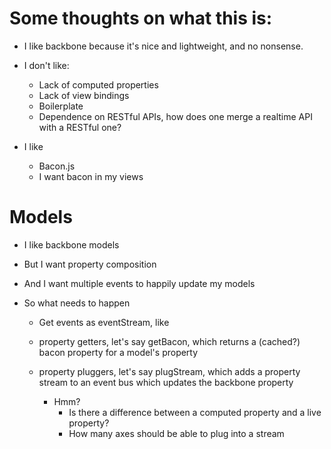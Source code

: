 # Some thoughts on what this is:

- I like backbone because it's nice and lightweight, and no nonsense.

- I don't like:
  - Lack of computed properties
  - Lack of view bindings
  - Boilerplate
  - Dependence on RESTful APIs, how does one merge a realtime API with a RESTful one?

- I like
  - Bacon.js
  - I want bacon in my views


# Models
- I like backbone models
- But I want property composition
- And I want multiple events to happily update my models

- So what needs to happen
  - Get events as eventStream, like 
  - property getters, let's say getBacon, which returns a (cached?) bacon property for a model's property
  - property pluggers, let's say plugStream, which adds a property stream to an event bus which updates the backbone property

    - Hmm?
      - Is there a difference between a computed property and a live property?
      - How many axes should be able to plug into a stream


